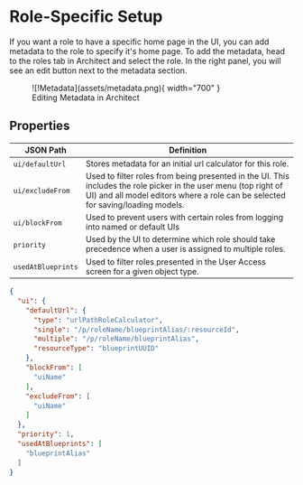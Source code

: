 # Role-Specific Setup

If you want a role to have a specific home page in the UI, you can add metadata to the role to specify it's home page. To add the metadata, head to the roles tab in Architect and select the role. In the right panel, you will see an edit button next to the metadata section. 

<figure markdown>
![!Metadata](assets/metadata.png){ width="700" }
  <figcaption>Editing Metadata in Architect</figcaption>
</figure>

## Properties

| JSON Path | Definition |
|-------|---------|
| `ui/defaultUrl` | Stores metadata for an initial url calculator for this role. |
| `ui/excludeFrom` | Used to filter roles from being presented in the UI. This includes the role picker in the user menu (top right of UI) and all model editors where a role can be selected for saving/loading models.|
| `ui/blockFrom` | Used to prevent users with certain roles from logging into named or default UIs |
| `priority` | Used by the UI to determine which role should take precedence when a user is assigned to multiple roles. |
| `usedAtBlueprints` | Used to filter roles presented in the User Access screen for a given object type. |


```json
{
  "ui": {
    "defaultUrl": {
      "type": "urlPathRoleCalculator",
      "single": "/p/roleName/blueprintAlias/:resourceId",
      "multiple": "/p/roleName/blueprintAlias",
      "resourceType": "blueprintUUID"
    },
    "blockFrom": [
      "uiName"
    ],
    "excludeFrom": [
      "uiName"
    ]
  },
  "priority": 1,
  "usedAtBlueprints": [
    "blueprintAlias"
  ]
}
```

